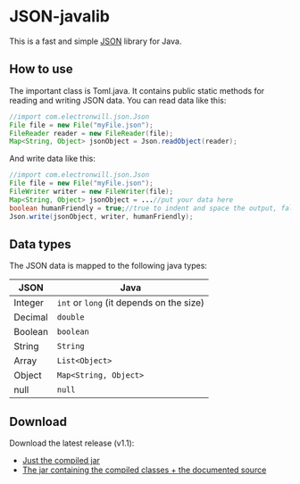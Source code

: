 # JSON-javalib
This is a fast and simple [JSON](json.org) library for Java.

## How to use
The important class is Toml.java. It contains public static methods for reading and writing JSON data.
You can read data like this:

```java
//import com.electronwill.json.Json
File file = new File("myFile.json");
FileReader reader = new FileReader(file);
Map<String, Object> jsonObject = Json.readObject(reader);
```

And write data like this:
```java
//import com.electronwill.json.Json
File file = new File("myFile.json");
FileWriter writer = new FileWriter(file);
Map<String, Object> jsonObject = ...//put your data here
boolean humanFriendly = true;//true to indent and space the output, false to compact it
Json.write(jsonObject, writer, humanFriendly);
```

## Data types
The JSON data is mapped to the following java types:

   JSON | Java
------- | -------
Integer | `int` or `long` (it depends on the size)
Decimal | `double`
Boolean | `boolean`
String  | `String`
Array   | `List<Object>`
Object  | `Map<String, Object>`
null    | `null`

## Download
Download the latest release (v1.1):
* [Just the compiled jar](https://github.com/TheElectronWill/JSON-javalib/releases/download/v1.1/JSON.lib.v1.1.by.TheElectronWill.jar)
* [The jar containing the compiled classes + the documented source](https://github.com/TheElectronWill/JSON-javalib/releases/download/v1.1/JSON.lib.v1.1.by.TheElectronWill.documented_source.jar)
